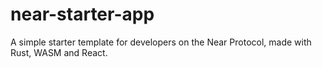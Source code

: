 # near-starter-app
A simple starter template for developers on the Near Protocol, made with Rust, WASM and React.


